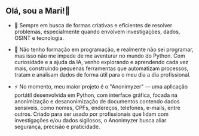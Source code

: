 ## Olá, sou a Mari!👋

- 🔭 Sempre em busca de formas criativas e eficientes de resolver problemas, especialmente quando envolvem investigações, dados, OSINT e tecnologia.

- 🐍 Não tenho formação em programação, e realmente não sei programar, mas isso não me impede de me aventurar no mundo do Python. Com curiosidade e a ajuda da IA, venho explorando e aprendendo cada vez mais, construindo pequenas ferramentas que automatizam processos, tratam e analisam dados de forma útil para o meu dia a dia profissional.

- ⚡ No momento, meu maior projeto é o "Anonimyzer" — uma aplicação portátil desenvolvida em Python, com interface gráfica, focada na anonimização e desanonimização de documentos contendo dados sensíveis, como nomes, CPFs, endereços, telefones, e-mails, entre outros. Criado para ser usado por profissionais que lidam com investigações e/ou dados sigilosos, o Anonimyzer busca aliar segurança, precisão e praticidade.
